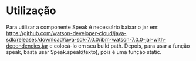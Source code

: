 # Utilização
Para utilizar a componente Speak é necessário baixar o jar em: 
https://github.com/watson-developer-cloud/java-sdk/releases/download/java-sdk-7.0.0/ibm-watson-7.0.0-jar-with-dependencies.jar
e colocá-lo em seu build path. Depois, para usar a função speak, basta usar Speak.speak(texto), pois é uma função static.


